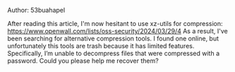 Author: 53buahapel

After reading this article, I'm now hesitant to use xz-utils for compression: https://www.openwall.com/lists/oss-security/2024/03/29/4 As a result, I've been searching for alternative compression tools. I found one online, but unfortunately this tools are trash because it has limited features. Specifically, I’m unable to decompress files that were compressed with a password. Could you please help me recover them?
